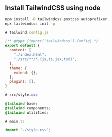 ## Install TailwindCSS using node

```bash
npm install -D tailwindcss postcss autoprefixer
npx tailwindcss init -p
```

```js
# tailwind.config.js

/** @type {import('tailwindcss').Config} */
export default {
  content: [
    "./index.html",
    "./src/**/*.{js,ts,jsx,tsx}",
  ],
  theme: {
    extend: {},
  },
  plugins: [],
}
```

```css
# src/style.css

@tailwind base;
@tailwind components;
@tailwind utilities;
```

```ts
# main.ts

import './style.css';
```

